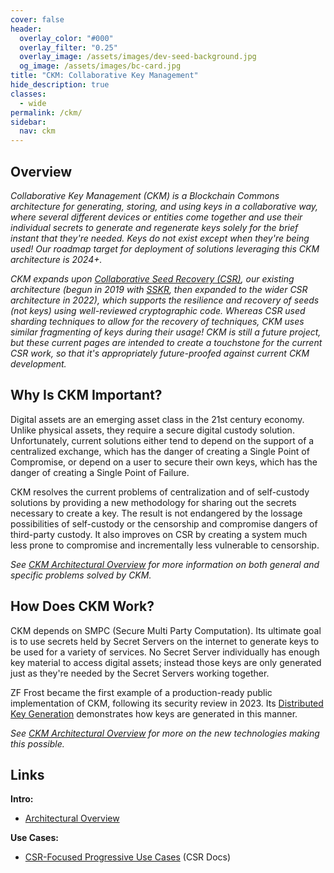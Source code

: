 ```yaml
---
cover: false
header:
  overlay_color: "#000"
  overlay_filter: "0.25"
  overlay_image: /assets/images/dev-seed-background.jpg
  og_image: /assets/images/bc-card.jpg
title: "CKM: Collaborative Key Management"
hide_description: true
classes:
  - wide
permalink: /ckm/
sidebar:
  nav: ckm
---
```


## Overview

_Collaborative Key Management (CKM) is a Blockchain Commons
architecture for generating, storing, and using keys in a
collaborative way, where several different devices or entities come
together and use their individual secrets to generate and regenerate
keys solely for the brief instant that they're needed. Keys do not exist except when they're being used! Our roadmap
target for deployment of solutions leveraging this CKM architecture is
2024+._

_CKM expands upon [Collaborative Seed Recovery (CSR)](/csr/), our
existing architecture (begun in 2019 with [SSKR](/sskr/), then
expanded to the wider CSR architecture in 2022), which supports the
resilience and recovery of seeds (not keys) using well-reviewed
cryptographic code. Whereas CSR used sharding techniques to allow for the recovery of techniques, CKM
uses similar fragmenting of keys during their usage!
CKM is still a future project, but these current
pages are intended to create a touchstone for the current CSR work, so
that it's appropriately future-proofed against current CKM
development._

## Why Is CKM Important?

Digital assets are an emerging asset class in the 21st century
economy. Unlike physical assets, they require a secure digital custody
solution. Unfortunately, current solutions either tend to depend on the support of a centralized exchange, which has the danger of creating a Single Point of Compromise, or depend on a user to secure their own keys, which has the danger of creating a Single Point of Failure. 

CKM resolves the current problems of centralization and of
self-custody solutions by providing a new methodology for sharing out the secrets necessary to create a key. The result is not
endangered by the lossage possibilities of self-custody or the
censorship and compromise dangers of third-party custody. It also
improves on CSR by creating a system much less prone to compromise and
incrementally less vulnerable to censorship.

_See [CKM Architectural Overview](/ckm/architecture) for more
information on both general and specific problems solved by CKM._

## How Does CKM Work?

CKM depends on SMPC (Secure Multi Party Computation). Its ultimate
goal is to use secrets held by Secret Servers on the internet to
generate keys to be used for a variety of services. No Secret Server
individually has enough key material to access digital assets; instead
those keys are only generated just as they're needed by the Secret
Servers working together.

ZF Frost became the first example of a production-ready public implementation of CKM, following its security review in 2023. Its [Distributed Key Generation](https://frost.zfnd.org/tutorial/dkg.html) demonstrates how keys are generated in this manner.

_See [CKM Architectural Overview](/ckm/architecture) for more on the
new technologies making this possible._

## Links

**Intro:**

* [Architectural Overview](/csr/architecture/)

**Use Cases:**

* [CSR-Focused Progressive Use Cases](/csr/use-cases/) (CSR Docs)
